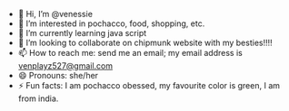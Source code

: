- 👋 Hi, I’m @venessie
- 👀 I’m interested in pochacco, food, shopping, etc.
- 🌱 I’m currently learning java script
- 💞️ I’m looking to collaborate on chipmunk website with my besties!!!!
- 📫 How to reach me: send me an email; my email address is venplayz527@gmail.com
- 😄 Pronouns: she/her
- ⚡ Fun facts: I am pochacco obessed, my favourite color is green, I am from india.

<!---
venessie/venessie is a ✨ special ✨ repository because its `README.md` (this file) appears on your GitHub profile.
You can click the Preview link to take a look at your changes.
--->
